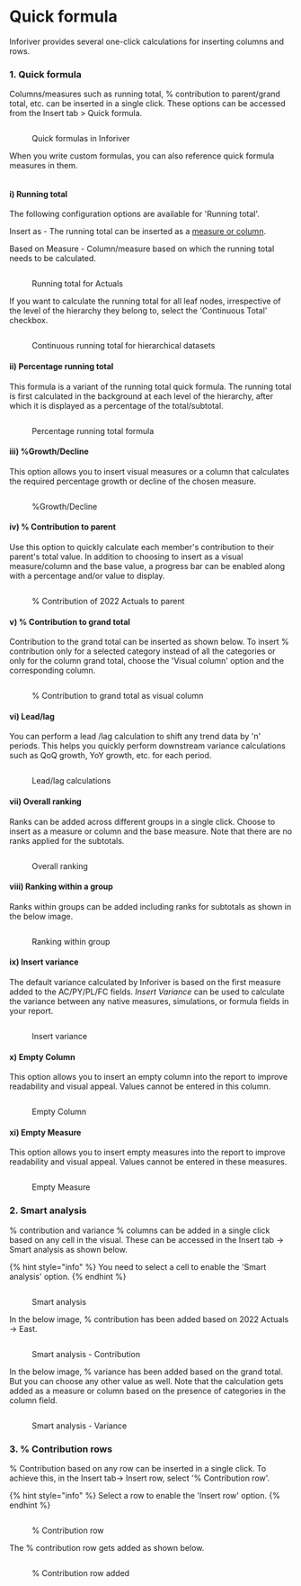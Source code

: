 # Quick formula

Inforiver provides several one-click calculations for inserting columns and rows.

### 1. Quick formula

Columns/measures such as running total, % contribution to parent/grand total, etc. can be inserted in a single click. These options can be accessed from the Insert tab > Quick formula.

<figure><img src="../../.gitbook/assets/image (1) (1) (1) (1) (1) (2) (1).png" alt=""><figcaption><p>Quick formulas in Inforiver</p></figcaption></figure>

When you write custom formulas, you can also reference quick formula measures in them.

<figure><img src="../../.gitbook/assets/image (1) (1) (1) (1) (1) (1) (1) (1) (1) (1) (1) (1) (1) (1) (1) (1) (1) (1) (1) (1) (1) (1) (1) (1) (1) (1) (1) (1) (1) (1) (1) (1) (1) (1) (1) (1) (1) (1) (1) (1) (1) (1) (1) (1) (1) (1) (1) (1) (1) (1) (1) (1) (1) (1) (1) (1) (1) (1) (1) (1) ( (9).png" alt=""><figcaption></figcaption></figure>

#### i) Running total

The following configuration options are available for 'Running total'.&#x20;

Insert as - The running total can be inserted as a [measure or column](insert-manual-input-columns.md#2.-measure-vs-column).

Based on Measure - Column/measure based on which the running total needs to be calculated.

<figure><img src="../../.gitbook/assets/image (498).png" alt=""><figcaption><p>Running total for Actuals </p></figcaption></figure>

If you want to calculate the running total for all leaf nodes,  irrespective of the level of the hierarchy they belong to, select the 'Continuous Total'  checkbox.

<figure><img src="../../.gitbook/assets/image (499).png" alt=""><figcaption><p>Continuous running total for hierarchical datasets</p></figcaption></figure>

#### ii) Percentage running total

This formula is a variant of the running total quick formula. The running total is first calculated in the background at each level of the hierarchy, after which it is displayed as a percentage of the total/subtotal.

<figure><img src="../../.gitbook/assets/image (500).png" alt=""><figcaption><p>Percentage running total formula</p></figcaption></figure>

#### iii)  %Growth/Decline

This option allows you to insert visual measures or a column that calculates the required percentage growth or decline of the chosen measure.

<figure><img src="../../.gitbook/assets/image (1115) (1).png" alt=""><figcaption><p>%Growth/Decline</p></figcaption></figure>

#### iv) % Contribution to parent

Use this option to quickly calculate each member's contribution to their parent's total value. In addition to choosing to insert as a visual measure/column and the base value, a progress bar can be enabled along with a percentage and/or value to display.&#x20;

<figure><img src="../../.gitbook/assets/4.5.4(2) Quick formula.png" alt=""><figcaption><p>% Contribution of 2022 Actuals to parent</p></figcaption></figure>

#### v) % Contribution to grand total

Contribution to the grand total can be inserted as shown below. To insert % contribution only for a selected category instead of all the categories or only for the column grand total, choose the 'Visual column' option and the corresponding column.&#x20;

<figure><img src="../../.gitbook/assets/4.5.5(2) Quick formula.png" alt=""><figcaption><p>% Contribution to grand total as visual column</p></figcaption></figure>

#### vi) Lead/lag

You can perform a lead /lag calculation to shift any trend data by 'n' periods. This helps you quickly perform downstream variance calculations such as QoQ growth, YoY growth, etc. for each period.

<figure><img src="../../.gitbook/assets/4.5.6 Quick formula.png" alt=""><figcaption><p>Lead/lag calculations</p></figcaption></figure>

#### vii) Overall ranking

Ranks can be added across different groups in a single click. Choose to insert as a measure or column and the base measure. Note that there are no ranks applied for the subtotals.&#x20;

<figure><img src="../../.gitbook/assets/4.5.7 Quick formula.png" alt=""><figcaption><p>Overall ranking</p></figcaption></figure>

#### viii) Ranking within a group

Ranks within groups can be added including ranks for subtotals as shown in the below image.

<figure><img src="../../.gitbook/assets/4.5.8 Quick formula.png" alt=""><figcaption><p>Ranking within group</p></figcaption></figure>

#### ix) Insert variance

The default variance calculated by Inforiver is based on the first measure added to the AC/PY/PL/FC fields. _Insert Variance_ can be used to calculate the variance between any native measures, simulations, or formula fields in your report.

<figure><img src="../../.gitbook/assets/image (305).png" alt=""><figcaption><p>Insert variance</p></figcaption></figure>

#### x) Empty Column

This option allows you to insert an empty column into the report to improve readability and visual appeal. Values cannot be entered in this column.

<figure><img src="../../.gitbook/assets/image (1113) (1).png" alt=""><figcaption><p>Empty Column</p></figcaption></figure>

#### xi) Empty Measure

This option allows you to insert empty measures into the report to improve readability and visual appeal. Values cannot be entered in these measures.

<figure><img src="../../.gitbook/assets/image (1114) (1).png" alt=""><figcaption><p>Empty Measure</p></figcaption></figure>

### 2. Smart analysis

% contribution and variance % columns can be added in a single click based on any cell in the visual. These can be accessed in the Insert tab -> Smart analysis as shown below.

{% hint style="info" %}
You need to select a cell to enable the 'Smart analysis' option.
{% endhint %}

<figure><img src="../../.gitbook/assets/4.5.9 Smart analysis.png" alt=""><figcaption><p>Smart analysis</p></figcaption></figure>

In the below image, % contribution has been added based on 2022 Actuals -> East.&#x20;

<figure><img src="../../.gitbook/assets/4.5.11(2) Smart analysis.png" alt=""><figcaption><p>Smart analysis - Contribution</p></figcaption></figure>

In the below image, % variance has been added based on the grand total. But you can choose any other value as well. Note that the calculation gets added as a measure or column based on the presence of categories in the column field.

<figure><img src="../../.gitbook/assets/4.5.10 Smart analysis.png" alt=""><figcaption><p>Smart analysis - Variance </p></figcaption></figure>

### 3. % Contribution rows

% Contribution based on any row can be inserted in a single click. To achieve this, in the Insert tab-> Insert row, select '% Contribution row'.

{% hint style="info" %}
Select a row to enable the 'Insert row' option.
{% endhint %}

<figure><img src="../../.gitbook/assets/4.5.12 Contribution row.png" alt=""><figcaption><p>% Contribution row</p></figcaption></figure>

The % contribution row gets added as shown below.

<figure><img src="../../.gitbook/assets/4.5.13 Contribution row.png" alt=""><figcaption><p>% Contribution row added</p></figcaption></figure>
